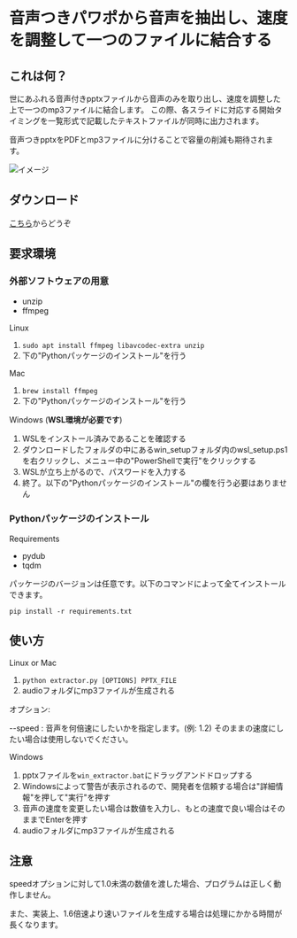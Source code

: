 # 音声つきパワポから音声を抽出し、速度を調整して一つのファイルに結合する

## これは何？

世にあふれる音声付きpptxファイルから音声のみを取り出し、速度を調整した上で一つのmp3ファイルに結合します。
この際、各スライドに対応する開始タイミングを一覧形式で記載したテキストファイルが同時に出力されます。

音声つきpptxをPDFとmp3ファイルに分けることで容量の削減も期待されます。

![イメージ](https://user-images.githubusercontent.com/37496476/138551995-88ab3f40-b833-4d18-b84b-5d70efce2b03.png)

## ダウンロード

[こちら](https://github.com/t0d4/pptx-narration-extractor/releases/latest)からどうぞ

## 要求環境

### 外部ソフトウェアの用意
- unzip
- ffmpeg

Linux

1. `sudo apt install ffmpeg libavcodec-extra unzip`
2. 下の"Pythonパッケージのインストール"を行う

Mac

1. `brew install ffmpeg`
2. 下の"Pythonパッケージのインストール"を行う

Windows (**WSL環境が必要です**)
1. WSLをインストール済みであることを確認する
2. ダウンロードしたフォルダの中にあるwin_setupフォルダ内のwsl_setup.ps1を右クリックし、メニュー中の"PowerShellで実行"をクリックする
3. WSLが立ち上がるので、パスワードを入力する
4. 終了。以下の"Pythonパッケージのインストール"の欄を行う必要はありません

### Pythonパッケージのインストール

Requirements
- pydub
- tqdm

パッケージのバージョンは任意です。以下のコマンドによって全てインストールできます。

`pip install -r requirements.txt`

## 使い方

Linux or Mac

1. `python extractor.py [OPTIONS] PPTX_FILE`
2. audioフォルダにmp3ファイルが生成される

オプション:

   --speed : 音声を何倍速にしたいかを指定します。(例: 1.2) そのままの速度にしたい場合は使用しないでください。 

Windows

1. pptxファイルを`win_extractor.bat`にドラッグアンドドロップする
2. Windowsによって警告が表示されるので、開発者を信頼する場合は"詳細情報"を押して"実行"を押す
3. 音声の速度を変更したい場合は数値を入力し、もとの速度で良い場合はそのままでEnterを押す
4. audioフォルダにmp3ファイルが生成される

## 注意

speedオプションに対して1.0未満の数値を渡した場合、プログラムは正しく動作しません。

また、実装上、1.6倍速より速いファイルを生成する場合は処理にかかる時間が長くなります。
